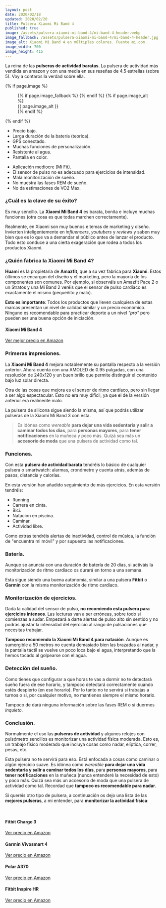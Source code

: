 ```yaml
---
layout: post
date: 2020/02/18
updated: 2020/02/20
title: Pulsera Xiaomi Mi Band 4
published: true
image: /assets/pulsera-xiaomi-mi-band-4/mi-band-4-header.webp
image_fallback: /assets/pulsera-xiaomi-mi-band-4/mi-band-4-header.jpg
image_alt: Xiaomi Mi Band 4 en múltiples colores. Fuente mi.com.
image_width: 700
image_height: 415
---
```



La reina de las **pulseras de actividad baratas**. La pulsera de actividad 
más vendida en amazon y con una media en sus reseñas de 4.5 estrellas (sobre 5). 
Voy a contaros la verdad sobre ella.


{% if page.image %}
<figure markdown="0">
  <amp-img alt="{{ page.image_alt | default: page.title }}" layout="responsive"
           width="{{ page.image_width }}" height="{{ page.image_height }}" src="{{ page.image }}">
    {% if page.image_fallback %}
    <amp-img fallback alt="{{ page.img_alt | default: page.title }}" layout="responsive"
             width="{{ page.image_width }}" height="{{ page.image_height }}" src="{{ page.image_fallback }}">
    </amp-img>
    {% endif %}
  </amp-img>
  {% if page.image_alt %}
    <figcaption>
      {{ page.image_alt }}
    </figcaption>
  {% endif %}
  </figure>
{% endif %}

<div class="cuadro-comparar" markdown="0">
  <ul class="cuadro-comparar__ok">
    <li>Precio bajo.</li>
    <li>Larga duración de la batería (teorica).</li>
    <li>GPS conectado.</li>
    <li>Muchas funciones de personalización.</li>
    <li>Resistente al agua.</li>
    <li>Pantalla en color.</li>
  </ul>
  <ul class="cuadro-comparar__ko">
    <li>Aplicación mediocre (Mi Fit).</li>
    <li>El sensor de pulso no es adecuado para ejercicios de intensidad.</li>
    <li>Mala monitorización de sueño.</li>
    <li>No muestra las fases REM de sueño.</li>
    <li>No da estimaciones de VO2 Max.</li>
  </ul>
</div>

### ¿Cuál es la clave de su éxito?

Es muy sencillo. La **Xiaomi Mi Band 4** es barata, bonita e incluye muchas funciones (otra cosa es que
todas marchen correctamente).

Realmente, en Xiaomi son muy buenos e temas de marketing y diseño. 
Invierten inteligentemente en *influencers*, *youtubers* y *reviews* y saben 
muy bien que es lo que va a demandar el público antes de lanzar el producto. 
Todo esto conduce a una cierta exageración que rodea a todos los productos 
Xiaomi.


### ¿Quién fabrica la Xiaomi Mi Band 4?

**Huami** es la propietaria de **Amazfit**, que a su vez fabrica para **Xiaomi**.
Estos últimos se encargan del diseño y el marketing, pero la mayoría de los componentes
son comunes. Por ejemplo, si observáis un Amazfit Pace 2 o un Stratos y una Mi Band 2 veréis
que el sensor de pulso cardíaco es exactamente el mismo (pequeñito y malo).

**Esto es importante**: Todos los productos que lleven cualquiera de estas marcas
presentan un nivel de calidad similar y un precio económico. Ninguno es recomendable
para practicar deporte a un nivel *"pro"* pero pueden ser una buena opción de 
iniciación.

<div class="amz-row" markdown="0">
  <div></div>
  <div class="amz-row__img">
    <amp-img alt="Xiaomi Mi Band 4" data-amp-auto-lightbox-disable
        width="100" height="120" layout="responsive"
        src="/assets/amz/mi-band-4-xs.webp">
      <amp-img fallback alt="Xiaomi Mi Band 4" data-amp-auto-lightbox-disable
        width="100" height="120" layout="responsive"
        src="/assets/amz/mi-band-4-xs.jpg">
      </amp-img>
    </amp-img>
  </div>
  <div class="amz-row__btn ">
    <h4>Xiaomi Mi Band 4</h4>
    <a class="btn" target="blank"
       href="https://www.amazon.es/gp/search/ref=as_li_qf_sp_sr_tl?ie=UTF8&tag=pulseradeac06-21&keywords=xiaomi mi band 4&index=aps&camp=3638&creative=24630&linkCode=ur2&linkId=1930581100cd76d1db8a34e2e92c1cc3">
      Ver mejor precio en Amazon
    </a>
  </div>
  <div></div>
</div>

### Primeras impresiones.

La **Xiaomi Mi Band 4** mejora notablemente su pantalla respecto a la versión
anterior. Ahora cuenta con una AMOLED de 0.95 pulgadas, con una resolución de
240x120 y un buen brillo que permite distinguir el contenido bajo luz solar directa.

Otra de las cosas que mejora es el sensor de ritmo cardíaco, pero sin llegar a
ser algo espectacular. Esto no era muy difícil, ya que el de la versión anterior
era realmente malo.

La pulsera de silicona sigue siendo la misma, así que podrás utilizar pulseras
de la Xiaomi Mi Band 3 con esta.

> Es idónea como *wereable* **para dejar una vida sedentaria y salir
  a caminar todos los días**, para **personas mayores**, para **tener notificaciones** 
  en la muñeca y poco más. Quizá sea más un **accesorio de moda**
  que una pulsera de actividad como tal.

### Funciones.

Con esta **pulsera de actividad barata** tendréis lo básico de cualquier pulsera o smartwatch:
alarmas, cronómetro y cuenta atrás, además de pasos, distancia y calorías.

En esta versión han añadido seguimiento de más ejercicios. En esta versión tendréis:
* Running.
* Carrera en cinta.
* Bici.
* Natación en piscina.
* Caminar.
* Actividad libre.

Como extras tendréis alertas de inactividad, control de música,
la función de "encuentra mi móvil" y por supuesto las notificaciones.


### Batería.

Aunque se anuncia con una duración de batería de 20 días, 
si activáis la monitorización de ritmo cardíaco os durará en torno a una semana.

Esta sigue siendo una buena autonomía, similar a una pulsera **Fitbit** o **Garmin**
con la misma monitorización de ritmo cardíaco.

### Monitorización de ejercicios.

Dada la calidad del sensor de pulso, **no recomiendo esta pulsera para ejercicios intensos**.
Las lecturas van a ser erróneas, sobre todo si comienzas a sudar. Empezará a darte
alertas de pulso alto sin sentido y no podrás ajustar la intensidad del ejercicio
al rango de pulsaciones que necesitas trabajar.

**Tampoco recomiendo la Xiaomi Mi Band 4 para natación**. Aunque es sumergible a
50 metros no cuenta demasiado bien las brazadas al nadar, y la pantalla táctil se
vuelve un poco loca bajo el agua, interpretando que la hemos tocado al golpearse con el agua. 


### Detección del sueño.

Como tienes que configurar a que horas te vas a dormir no te detectará sueño fuera de ese horario,
y tampoco detectará correctamente cuando estés despierto (en ese horario). 
Por lo tanto no te servirá si trabajas a turnos o si, por cualquier motivo,
no mantienes siempre el mismo horario.

Tampoco de dará ninguna información sobre las fases REM o si duermes *inquieto*.
 
 
### Conclusión.

Normalmente el uso las **pulseras de actividad** y algunos relojes con 
pulsómetro sencillos es monitorizar una actividad física moderada.
Esto es, un trabajo físico moderado que incluya cosas como nadar, elíptica, correr, pesas, etc.

Esta pulsera no te servirá para eso. Está enfocada a cosas como caminar o algún
ejercicio suave. Es idónea como *wereable* **para dejar una vida sedentaria y salir
a caminar todos los días**, para **personas mayores**, para **tener notificaciones** en la muñeca 
(nunca entenderé la necesidad de esto) y poco más. Quizá sea más un accesorio de moda
que una pulsera de actividad como tal. Recordad que **tampoco es recomendable para nadar**.


Si queréis otro tipo de pulsera, a continuación os dejo una lista de las **mejores pulseras**,
a mi entender, para **monitorizar la actividad física**:

<br>
<div class="amz_wrapper amz_wrapper--2cols" markdown="0">

  <div class="amz_cuadro">
    <h4 class="amz_cuadro__title">Fitbit Charge 3</h4>
      <amp-img alt="Fitbit Charge 3" 
          width="355" height="355" layout="responsive"
          src="/assets/amz/fitbit-charge-3.webp">
        <amp-img fallback alt="Fitbit Charge 3" 
          width="355" height="355" layout="responsive"
          src="/assets/amz/fitbit-charge-3.jpg">
        </amp-img>
      </amp-img>
    <a class="btn amz_cuadro__btn" href="https://amzn.to/2HkF0A7" target="_blank">
      Ver precio en Amazon
    </a>
  </div>

  <div class="amz_cuadro">
    <h4 class="amz_cuadro__title">Garmin Vivosmart 4</h4>
      <amp-img alt="Garmin Vivosmart 4" 
          width="355" height="355" layout="responsive"
          src="/assets/amz/garmin-vivosmart-4.webp">
        <amp-img fallback alt="Garmin Vivosmart 4" 
          width="355" height="355" layout="responsive"
          src="/assets/amz/garmin-vivosmart-4.jpg">
        </amp-img>
      </amp-img>
    <a class="btn amz_cuadro__btn" target="_blank"
      href="https://www.amazon.es/gp/search/ref=as_li_qf_sp_sr_tl?ie=UTF8&tag=pulseradeac06-21&keywords=garmin vivosmart 4&index=aps&camp=3638&creative=24630&linkCode=ur2&linkId=7ea9cef5f6db2fee8ed1995bb036c4b9">
      Ver precio en Amazon
    </a>
  </div>

  <div class="amz_cuadro">
    <h4 class="amz_cuadro__title">Polar A370</h4>
      <amp-img alt="Fitbit Charge 3" 
          width="355" height="355" layout="responsive"
          src="/assets/amz/polar-a370.webp">
        <amp-img fallback alt="Polar A370" 
          width="355" height="355" layout="responsive"
          src="/assets/amz/polar-a370.jpg">
        </amp-img>
      </amp-img>
    <a class="btn amz_cuadro__btn" href="https://amzn.to/38vmgK1" target="_blank">
      Ver precio en Amazon
    </a>
  </div>

  <div class="amz_cuadro">
    <h4 class="amz_cuadro__title">Fitbit Inspire HR</h4>
      <amp-img alt="Fitbit Inspire HR" 
          width="355" height="355" layout="responsive"
          src="/assets/amz/fitbit-inspire-hr.webp">
        <amp-img fallback alt="Fitbit Inspire HR" 
          width="355" height="355" layout="responsive"
          src="/assets/amz/fitbit-inspire-hr.jpg">
        </amp-img>
      </amp-img>
    <a class="btn amz_cuadro__btn" href="https://amzn.to/2tZd1CX" target="_blank">
      Ver precio en Amazon
    </a>
  </div>

</div>

<br>
<br>
